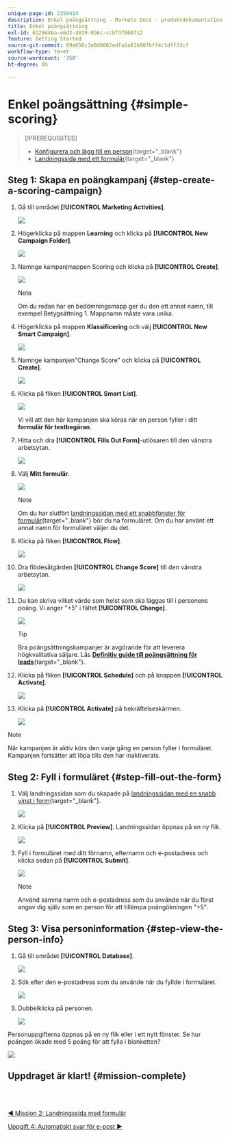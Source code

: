 ```yaml
---
unique-page-id: 2359414
description: Enkel poängsättning - Marketo Docs - produktdokumentation
title: Enkel poängsättning
exl-id: 6129d46a-e6d2-4819-9b6c-ccbf37060712
feature: Getting Started
source-git-commit: 09a656c3a0d0002edfa1a61b987bff4c1dff33cf
workflow-type: tm+mt
source-wordcount: '350'
ht-degree: 0%

---
```


# Enkel poängsättning {#simple-scoring}

>[!PREREQUISITES]
>
>* [Konfigurera och lägg till en person](/help/marketo/getting-started/quick-wins/get-set-up-and-add-a-person.md){target="_blank"}
>* [Landningssida med ett formulär](/help/marketo/getting-started/quick-wins/landing-page-with-a-form.md){target="_blank"}

## Steg 1: Skapa en poängkampanj {#step-create-a-scoring-campaign}

1. Gå till området **[!UICONTROL Marketing Activities]**.

   ![](assets/simple-scoring-1.png)

1. Högerklicka på mappen **Learning** och klicka på **[!UICONTROL New Campaign Folder]**.

   ![](assets/simple-scoring-2.png)

1. Namnge kampanjmappen Scoring och klicka på **[!UICONTROL Create]**.

   ![](assets/simple-scoring-3.png)

   >[!NOTE]
   >
   >Om du redan har en bedömningsmapp ger du den ett annat namn, till exempel Betygsättning 1. Mappnamn måste vara unika.

1. Högerklicka på mappen **Klassificering** och välj **[!UICONTROL New Smart Campaign]**.

   ![](assets/simple-scoring-4.png)

1. Namnge kampanjen&quot;Change Score&quot; och klicka på **[!UICONTROL Create]**.

   ![](assets/simple-scoring-5.png)

1. Klicka på fliken **[!UICONTROL Smart List]**.

   ![](assets/simple-scoring-6.png)

   Vi vill att den här kampanjen ska köras när en person fyller i ditt **formulär för testbegäran**.

1. Hitta och dra **[!UICONTROL Fills Out Form]**-utlösaren till den vänstra arbetsytan.

   ![](assets/simple-scoring-7.png)

1. Välj **Mitt formulär**.

   ![](assets/simple-scoring-8.png)

   >[!NOTE]
   >
   >Om du har slutfört [landningssidan med ett snabbfönster för formulär](/help/marketo/getting-started/quick-wins/landing-page-with-a-form.md){target="_blank"} bör du ha formuläret. Om du har använt ett annat namn för formuläret väljer du det.

1. Klicka på fliken **[!UICONTROL Flow]**.

   ![](assets/simple-scoring-9.png)

1. Dra flödesåtgärden **[!UICONTROL Change Score]** till den vänstra arbetsytan.

   ![](assets/simple-scoring-10.png)

1. Du kan skriva vilket värde som helst som ska läggas till i personens poäng. Vi anger &quot;+5&quot; i fältet **[!UICONTROL Change]**.

   ![](assets/simple-scoring-11.png)

   >[!TIP]
   >
   >Bra poängsättningskampanjer är avgörande för att leverera högkvalitativa säljare. Läs [**Definitiv guide till poängsättning för leads**](https://www.marketo.com/definitive-guides/lead-scoring/){target="_blank"}.

1. Klicka på fliken **[!UICONTROL Schedule]** och på knappen **[!UICONTROL Activate]**.

   ![](assets/simple-scoring-12.png)

1. Klicka på **[!UICONTROL Activate]** på bekräftelseskärmen.

   ![](assets/simple-scoring-13.png)

>[!NOTE]
>
>När kampanjen är aktiv körs den varje gång en person fyller i formuläret. Kampanjen fortsätter att löpa tills den har inaktiverats.

## Steg 2: Fyll i formuläret {#step-fill-out-the-form}

1. Välj landningssidan som du skapade på [landningssidan med en snabb vinst i form](/help/marketo/getting-started/quick-wins/landing-page-with-a-form.md){target="_blank"}.

   ![](assets/simple-scoring-14.png)

1. Klicka på **[!UICONTROL Preview]**. Landningssidan öppnas på en ny flik.

   ![](assets/simple-scoring-15.png)

1. Fyll i formuläret med ditt förnamn, efternamn och e-postadress och klicka sedan på **[!UICONTROL Submit]**.

   ![](assets/simple-scoring-16.png)

   >[!NOTE]
   >
   >Använd samma namn och e-postadress som du använde när du först angav dig själv som en person för att tillämpa poängökningen &quot;+5&quot;.

## Steg 3: Visa personinformation {#step-view-the-person-info}

1. Gå till området **[!UICONTROL Database]**.

   ![](assets/simple-scoring-17.png)

1. Sök efter den e-postadress som du använde när du fyllde i formuläret.

   ![](assets/simple-scoring-18.png)

1. Dubbelklicka på personen.

   ![](assets/simple-scoring-19.png)

Personuppgifterna öppnas på en ny flik eller i ett nytt fönster. Se hur poängen ökade med 5 poäng för att fylla i blanketten?

![](assets/simple-scoring-20.png)

## Uppdraget är klart! {#mission-complete}

<br> 

[◄ Mission 2: Landningssida med formulär](/help/marketo/getting-started/quick-wins/landing-page-with-a-form.md)

[Uppgift 4: Automatiskt svar för e-post ►](/help/marketo/getting-started/quick-wins/email-auto-response.md)
